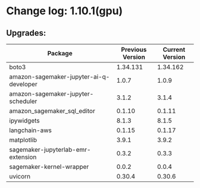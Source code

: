 # Change log: 1.10.1(gpu)

## Upgrades: 

Package | Previous Version | Current Version
---|---|---
boto3|1.34.131|1.34.162
amazon-sagemaker-jupyter-ai-q-developer|1.0.7|1.0.9
amazon-sagemaker-jupyter-scheduler|3.1.2|3.1.4
amazon_sagemaker_sql_editor|0.1.10|0.1.11
ipywidgets|8.1.3|8.1.5
langchain-aws|0.1.15|0.1.17
matplotlib|3.9.1|3.9.2
sagemaker-jupyterlab-emr-extension|0.3.2|0.3.3
sagemaker-kernel-wrapper|0.0.2|0.0.4
uvicorn|0.30.4|0.30.6
